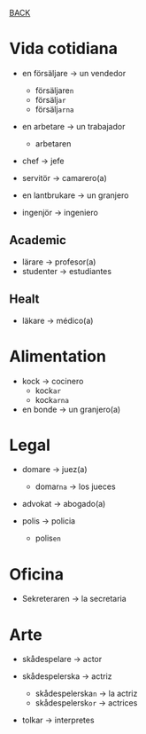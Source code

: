 [BACK](./VOCABULARY.md)


# Vida cotidiana

- en försäljare -> un vendedor
  - försäljare`n`
  - försälj`ar`
  - försälj`arna`

- en arbetare -> un trabajador
  - arbetaren
- chef -> jefe
- servitör -> camarero(a)
- en lantbrukare -> un  granjero

- ingenjör -> ingeniero

## Academic

- lärare -> profesor(a)
- studenter -> estudiantes

## Healt

- läkare -> médico(a)

# Alimentation

- kock -> cocinero
  - kock`ar`
  - kock`arna`
- en bonde -> un granjero(a)

# Legal

- domare -> juez(a)
  - domar`na` -> los jueces

- advokat -> abogado(a)
- polis -> policia
  - polis`en`

# Oficina

- Sekreteraren -> la secretaria

# Arte

- skådespelare -> actor
- skådespelerska -> actriz
  - skådespelerska`n` -> la actriz
  - skådespelersk`or` -> actrices

- tolkar -> interpretes
